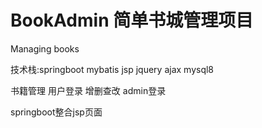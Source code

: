 # BookAdmin 简单书城管理项目
Managing books

技术栈:springboot mybatis jsp jquery ajax mysql8

书籍管理 用户登录 增删查改 admin登录

springboot整合jsp页面 
